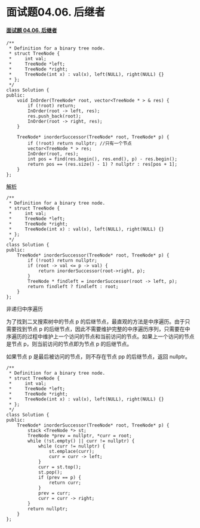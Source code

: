 # 面试题04.06. 后继者

#### [面试题 04.06. 后继者](https://leetcode.cn/problems/successor-lcci/)

```
/**
 * Definition for a binary tree node.
 * struct TreeNode {
 *     int val;
 *     TreeNode *left;
 *     TreeNode *right;
 *     TreeNode(int x) : val(x), left(NULL), right(NULL) {}
 * };
 */
class Solution {
public:
    void InOrder(TreeNode* root, vector<TreeNode * > & res) {
        if (!root) return;
        InOrder(root -> left, res);
        res.push_back(root);
        InOrder(root -> right, res);
    }
    
    TreeNode* inorderSuccessor(TreeNode* root, TreeNode* p) {
        if (!root) return nullptr; //只有一个节点
        vector<TreeNode * > res;
        InOrder(root, res);
        int pos = find(res.begin(), res.end(), p) - res.begin();
        return pos == (res.size() - 1) ? nullptr : res[pos + 1];
    }
};
```

[解析](https://leetcode.cn/problems/successor-lcci/solution/by-fuxuemingzhu-9awm/)

```
/**
 * Definition for a binary tree node.
 * struct TreeNode {
 *     int val;
 *     TreeNode *left;
 *     TreeNode *right;
 *     TreeNode(int x) : val(x), left(NULL), right(NULL) {}
 * };
 */
class Solution {
public:
    TreeNode* inorderSuccessor(TreeNode* root, TreeNode* p) {
        if (!root) return nullptr;
        if (root -> val <= p -> val) {
            return inorderSuccessor(root->right, p);
        }
        TreeNode * findleft = inorderSuccessor(root -> left, p);
        return findleft ? findleft : root;
    }
};
```

非递归中序遍历

为了找到二叉搜索树中的节点 p 的后继节点，最直观的方法是中序遍历。由于只需要找到节点 p 的后继节点，因此不需要维护完整的中序遍历序列，只需要在中序遍历的过程中维护上一个访问的节点和当前访问的节点。如果上一个访问的节点是节点 p，则当前访问的节点即为节点 p 的后继节点。

如果节点 p 是最后被访问的节点，则不存在节点 pp 的后继节点，返回 nullptr。

```
/**
 * Definition for a binary tree node.
 * struct TreeNode {
 *     int val;
 *     TreeNode *left;
 *     TreeNode *right;
 *     TreeNode(int x) : val(x), left(NULL), right(NULL) {}
 * };
 */
class Solution {
public:
    TreeNode* inorderSuccessor(TreeNode* root, TreeNode* p) {
        stack <TreeNode *> st;
        TreeNode *prev = nullptr, *curr = root;
        while (!st.empty() || curr != nullptr) {
            while (curr != nullptr) {
                st.emplace(curr);
                curr = curr -> left;
            }
            curr = st.top();
            st.pop();
            if (prev == p) {
                return curr;
            }
            prev = curr;
            curr = curr -> right;
        }
        return nullptr;
    }
};
```

